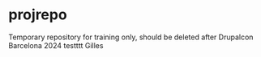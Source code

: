 # projrepo
Temporary repository for training only, should be deleted after Drupalcon Barcelona 2024
testttt Gilles
